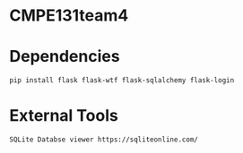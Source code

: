 # CMPE131team4

# Dependencies

    pip install flask flask-wtf flask-sqlalchemy flask-login

# External Tools

    SQLite Databse viewer https://sqliteonline.com/

